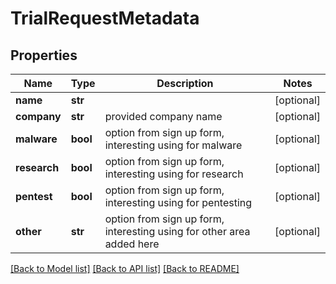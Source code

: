 # TrialRequestMetadata


## Properties
Name | Type | Description | Notes
------------ | ------------- | ------------- | -------------
**name** | **str** |  | [optional] 
**company** | **str** | provided company name | [optional] 
**malware** | **bool** | option from sign up form, interesting using for malware | [optional] 
**research** | **bool** | option from sign up form, interesting using for research | [optional] 
**pentest** | **bool** | option from sign up form, interesting using for pentesting | [optional] 
**other** | **str** | option from sign up form, interesting using for other area added here | [optional] 

[[Back to Model list]](../README.md#documentation-for-models) [[Back to API list]](../README.md#documentation-for-api-endpoints) [[Back to README]](../README.md)


